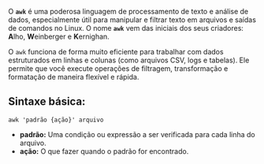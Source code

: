 O **`awk`** é uma poderosa linguagem de processamento de texto e análise de dados, especialmente útil para manipular e filtrar texto em arquivos e saídas de comandos no Linux. O nome **`awk`** vem das iniciais dos seus criadores: **A**lho, **W**einberger e **K**ernighan.

O `awk` funciona de forma muito eficiente para trabalhar com dados estruturados em linhas e colunas (como arquivos CSV, logs e tabelas). Ele permite que você execute operações de filtragem, transformação e formatação de maneira flexível e rápida.

## Sintaxe básica:

```shell
awk 'padrão {ação}' arquivo
```

- **padrão:** Uma condição ou expressão a ser verificada para cada linha do arquivo.
- **ação:** O que fazer quando o padrão for encontrado.
